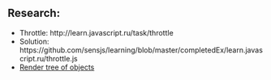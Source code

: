 <h2>Research: </h2>
<ul>
<li>Throttle: http://learn.javascript.ru/task/throttle</li>
<li>Solution: https://github.com/sensjs/learning/blob/master/completedEx/learn.javascript.ru/throttle.js</li>
<li><a href="https://github.com/sensjs/learning/blob/master/completedEx/learn.javascript.ru/dom.tree%20from%20object.js">Render tree of objects<a/></li>
</ul>
